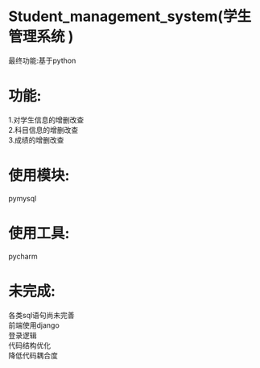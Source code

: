# Student_management_system(学生管理系统 )
最终功能:基于python
# 功能:   
1.对学生信息的增删改查   
2.科目信息的增删改查   
3.成绩的增删改查   

# 使用模块:  
pymysql

# 使用工具:
pycharm

# 未完成:   
各类sql语句尚未完善   
前端使用django  
登录逻辑   
代码结构优化   
降低代码耦合度   
